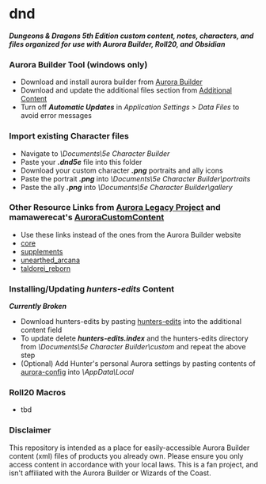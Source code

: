 # dnd
***Dungeons & Dragons 5th Edition custom content, notes, characters, and files organized for use with Aurora Builder, Roll20, and Obsidian***


### Aurora Builder Tool (windows only)

* Download and install aurora builder from [Aurora Builder](https://aurorabuilder.com/)
* Download and update the additional files section from [Additional Content](https://www.aurorabuilder.com/content)
* Turn off ***Automatic Updates*** in *Application Settings > Data Files* to avoid error messages


### Import existing Character files

* Navigate to *\Documents\5e Character Builder*
* Paste your ***.dnd5e*** file into this folder
* Download your custom character ***.png*** portraits and ally icons
* Paste the portrait ***.png*** into *\Documents\5e Character Builder\portraits*
* Paste the ally ***.png*** into *\Documents\5e Character Builder\gallery*


### Other Resource Links from [Aurora Legacy Project](https://github.com/AuroraLegacy/elements) and mamawerecat's [AuroraCustomContent](https://github.com/mamawerecat/AuroraCustomContent/tree/main)

* Use these links instead of the ones from the Aurora Builder website
* [core](https://raw.githubusercontent.com/AuroraLegacy/elements/master/core.index)
* [supplements](https://raw.githubusercontent.com/AuroraLegacy/elements/master/supplements.index)
* [unearthed_arcana](https://raw.githubusercontent.com/AuroraLegacy/elements/master/unearthed-arcana.index)
* [taldorei_reborn](https://raw.githubusercontent.com/mamawerecat/AuroraCustomContent/main/taldorei-reborn.index)

### Installing/Updating *hunters-edits* Content
***Currently Broken***
* Download hunters-edits by pasting [hunters-edits](https://raw.githubusercontent.com/howe-hunter/dnd/main/hunters-edits.index) into the additional content field
* To update delete ***hunters-edits.index*** and the hunters-edits directory from *\Documents\5e Character Builder\custom* and repeat the above step
* (Optional) Add Hunter's personal Aurora settings by pasting contents of [aurora-config](https://github.com/howe-hunter/dnd/tree/main/aurora-config) into *\AppData\Local*

### Roll20 Macros

* tbd

### Disclaimer
This repository is intended as a place for easily-accessible Aurora Builder content (xml) files of products you already own. Please ensure you only access content in accordance with your local laws. This is a fan project, and isn't affiliated with the Aurora Builder or Wizards of the Coast.